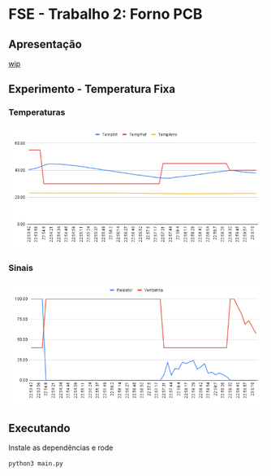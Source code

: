# FSE - Trabalho 2: Forno PCB

## Apresentação

[wip]()

## Experimento - Temperatura Fixa

### Temperaturas

![](./graficoTemp.png)

### Sinais

![](./graficoSinal.png)

## Executando

Instale as dependências e rode

```sh
python3 main.py
```
